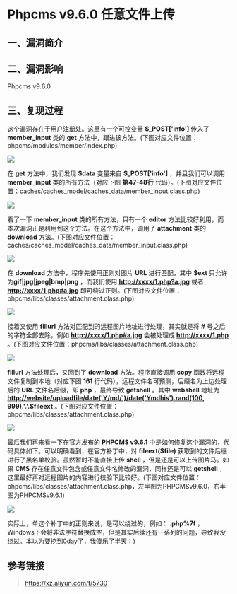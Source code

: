 Phpcms v9.6.0 任意文件上传
==========================

一、漏洞简介
------------

二、漏洞影响
------------

Phpcms v9.6.0

三、复现过程
------------

这个漏洞存在于用户注册处。这里有一个可控变量 **\$\_POST\[\'info\'\]**
传入了 **member\_input** 类的 **get**
方法中，跟进该方法。(下图对应文件位置：phpcms/modules/member/index.php)

![](resource/Phpcmsv9.6.0任意文件上传/media/rId24.png)

在 **get** 方法中，我们发现 **\$data** 变量来自 **\$\_POST\[\'info\'\]**
，并且我们可以调用 **member\_input** 类的所有方法（对应下图
**第47-48行**
代码）。(下图对应文件位置：caches/caches\_model/caches\_data/member\_input.class.php)

![](resource/Phpcmsv9.6.0任意文件上传/media/rId25.png)

看了一下 **member\_input** 类的所有方法，只有一个 **editor**
方法比较好利用，而本次漏洞正是利用到这个方法。在这个方法中，调用了
**attachment** 类的 **download**
方法。(下图对应文件位置：caches/caches\_model/caches\_data/member\_input.class.php)

![](resource/Phpcmsv9.6.0任意文件上传/media/rId26.png)

在 **download** 方法中，程序先使用正则对图片 **URL** 进行匹配，其中
**\$ext** 只允许为**gif\|jpg\|jpeg\|bmp\|png** ，而我们使用
[**http://xxxx/1.php?a.jpg**](http://xxxx/1.php?a.jpg) 或者
[**http://xxxx/1.php\#a.jpg**](http://xxxx/1.php#a.jpg)
即可绕过正则。(下图对应文件位置：phpcms/libs/classes/attachment.class.php)

![](resource/Phpcmsv9.6.0任意文件上传/media/rId29.png)

接着又使用 **fillurl** 方法对匹配到的远程图片地址进行处理，其实就是将
**\#** 号之后的字符全部去除，例如
[**http://xxxx/1.php\#a.jpg**](http://xxxx/1.php#a.jpg) 会被处理成
[**http://xxxx/1.php**](http://xxxx/1.php)
。(下图对应文件位置：phpcms/libs/classes/attachment.class.php)

![](resource/Phpcmsv9.6.0任意文件上传/media/rId31.png)

**fillurl** 方法处理后，又回到了 **download** 方法。程序直接调用
**copy** 函数将远程文件复制到本地（对应下图 **161**
行代码），远程文件名可预测，后缀名为上边处理后的 **URL** 文件名后缀，即
**php** ，最终导致 **getshell** 。其中 **webshell** 地址为
**<http://website/uploadfile/date('Y/md/')/date('Ymdhis').rand(100>,
999).\'.\'.\$fileext**
。(下图对应文件位置：phpcms/libs/classes/attachment.class.php)

![](resource/Phpcmsv9.6.0任意文件上传/media/rId33.png)

最后我们再来看一下在官方发布的 **PHPCMS v9.6.1**
中是如何修复这个漏洞的，代码具体如下。可以明确看到，在官方补丁中，对
**fileext(\$file)**
获取到的文件后缀进行了黑名单校验。虽然暂时不能直接上传 **shell**
，但是还是可以上传图片马。如果 **CMS**
存在任意文件包含或任意文件名修改的漏洞，同样还是可以 **getshell**
，这里最好再对远程图片的内容进行校验下比较好。(下图对应文件位置：phpcms/libs/classes/attachment.class.php，左半图为PHPCMSv9.6.0，右半图为PHPCMSv9.6.1)

![](resource/Phpcmsv9.6.0任意文件上传/media/rId34.png)

实际上，单这个补丁中的正则来说，是可以绕过的，例如： **.php%7f**
，Windows下会将非法字符替换成空，但是其实后续还有一系列的问题，导致我没绕过。本以为要挖到0day了，我傻乐了半天：)

参考链接
--------

> <https://xz.aliyun.com/t/5730>
